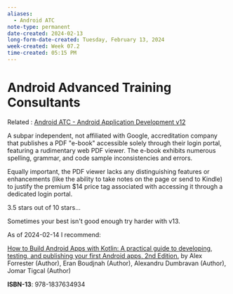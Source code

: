 ```yaml
---
aliases:
  - Android ATC
note-type: permanent
date-created: 2024-02-13
long-form-date-created: Tuesday, February 13, 2024
week-created: Week 07.2
time-created: 05:15 PM
---
```


# Android Advanced Training Consultants

Related : [Android ATC - Android Application Development v12](Android%20ATC%20-%20Android%20Application%20Development%20v12.md)

A subpar independent, not affiliated with Google, accreditation company that publishes
a PDF "e-book" accessible solely through their login portal, featuring a rudimentary web 
PDF viewer. The e-book exhibits numerous spelling, grammar, and code sample 
inconsistencies and errors.

Equally important, the PDF viewer lacks any distinguishing features or enhancements
(like the ability to take notes on the page or send to Kindle) to justify the premium $14
price tag associated with accessing it through a dedicated login portal.

3.5 stars out of 10 stars...

Sometimes your best isn't good enough try harder with v13.

As of 2024-02-14 I recommend:

[How to Build Android Apps with Kotlin: A practical guide to developing, testing, and  publishing your first Android apps, 2nd Edition.](https://www.amazon.com/How-Build-Android-Apps-Kotlin-ebook/dp/B0BVZX4JHS/ref=tmm_kin_swatch_0?_encoding=UTF8&qid=&sr=)
by Alex Forrester (Author), Eran Boudjnah (Author), Alexandru Dumbravan (Author),
Jomar Tigcal (Author)

**ISBN-13**:  978-1837634934
